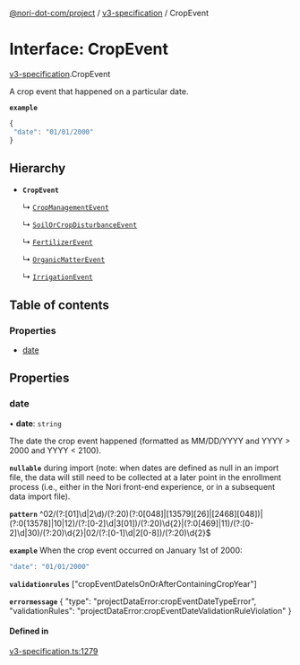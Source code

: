 [@nori-dot-com/project](../README.md) / [v3-specification](../modules/v3_specification.md) / CropEvent

# Interface: CropEvent

[v3-specification](../modules/v3_specification.md).CropEvent

A crop event that happened on a particular date.

**`example`**

```js
{
 "date": "01/01/2000"
}
```

## Hierarchy

- **`CropEvent`**

  ↳ [`CropManagementEvent`](v3_specification.CropManagementEvent.md)

  ↳ [`SoilOrCropDisturbanceEvent`](v3_specification.SoilOrCropDisturbanceEvent.md)

  ↳ [`FertilizerEvent`](v3_specification.FertilizerEvent.md)

  ↳ [`OrganicMatterEvent`](v3_specification.OrganicMatterEvent.md)

  ↳ [`IrrigationEvent`](v3_specification.IrrigationEvent.md)

## Table of contents

### Properties

- [date](v3_specification.CropEvent.md#date)

## Properties

### date

• **date**: `string`

The date the crop event happened (formatted as MM/DD/YYYY and YYYY > 2000 and YYYY < 2100).

**`nullable`** during import (note: when dates are defined as null in an import file, the data will still need to be collected at a later point in the enrollment process (i.e., either in the Nori front-end experience, or in a subsequent data import file).

**`pattern`** ^02\/(?:[01]\d|2\d)\/(?:20)(?:0[048]|[13579][26]|[2468][048])|(?:0[13578]|10|12)\/(?:[0-2]\d|3[01])\/(?:20)\d{2}|(?:0[469]|11)\/(?:[0-2]\d|30)\/(?:20)\d{2}|02\/(?:[0-1]\d|2[0-8])\/(?:20)\d{2}$

**`example`** When the crop event occurred on January 1st of 2000:

```js
"date": "01/01/2000"
```

**`validationrules`** ["cropEventDateIsOnOrAfterContainingCropYear"]

**`errormessage`**
{
"type": "projectDataError:cropEventDateTypeError",
"validationRules": "projectDataError:cropEventDateValidationRuleViolation"
}

#### Defined in

[v3-specification.ts:1279](https://github.com/nori-dot-eco/nori-dot-com/blob/841b22c/packages/project/src/v3-specification.ts#L1279)
